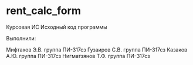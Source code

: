 # rent_calc_form
Курсовая ИС
Исходный код программы

Выполнили:

Мифтахов Э.В. группа ПИ-317сз
Гузаиров С.В. группа ПИ-317сз
Казаков А.Ю. группа ПИ-317сз
Нигматзянов Т.Ф. группа ПИ-317сз
